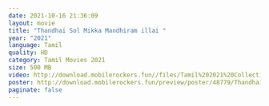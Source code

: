 ```yaml
---
date: 2021-10-16 21:36:09
layout: movie
title: "Thandhai Sol Mikka Mandhiram illai "
year: "2021"
language: Tamil
quality: HD
category: Tamil Movies 2021
size: 500 MB
video: http://download.mobilerockers.fun//files/Tamil%202021%20Collection/Thandhai%20Sol%20Mikka%20Mandhiram%20illai%20(2021)/Thandhai%20Sol%20Mikka%20Mandhiram%20illai%20(2021)%20Full%20Movies/Thandhai%20Sol%20Mikka%20Mandhiram%20illai%20(2021)%20HDRip/Thandhai%20Sol%20Mikka%20Mandhiram%20Illai%20(2021)%20HDRip%20Single%20Part.mp4
poster: http://download.mobilerockers.fun/preview/poster/48779/Thandhai%20Sol%20Mikka%20Mandhiram%20illai%20(2021).png
paginate: false
---
```


